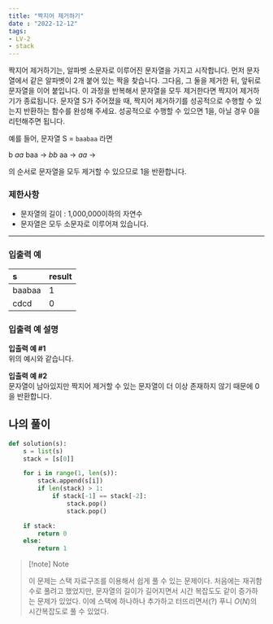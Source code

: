```yaml
---
title: "짝지어 제거하기"
date : "2022-12-12"
tags:
- LV-2 
- stack 
---
```


짝지어 제거하기는, 알파벳 소문자로 이루어진 문자열을 가지고 시작합니다. 먼저 문자열에서 같은 알파벳이 2개 붙어 있는 짝을 찾습니다. 그다음, 그 둘을 제거한 뒤, 앞뒤로 문자열을 이어 붙입니다. 이 과정을 반복해서 문자열을 모두 제거한다면 짝지어 제거하기가 종료됩니다. 문자열 S가 주어졌을 때, 짝지어 제거하기를 성공적으로 수행할 수 있는지 반환하는 함수를 완성해 주세요. 성공적으로 수행할 수 있으면 1을, 아닐 경우 0을 리턴해주면 됩니다.

예를 들어, 문자열 S = `baabaa` 라면

b _aa_ baa → _bb_ aa → _aa_ →

의 순서로 문자열을 모두 제거할 수 있으므로 1을 반환합니다.

### 제한사항

-   문자열의 길이 : 1,000,000이하의 자연수
-   문자열은 모두 소문자로 이루어져 있습니다.

---

### 입출력 예

| s      | result |
| :------ | :------ |
| baabaa | 1      |
| cdcd       |    0    |

### 입출력 예 설명

**입출력 예 #1**  
위의 예시와 같습니다.  

**입출력 예 #2**  
문자열이 남아있지만 짝지어 제거할 수 있는 문자열이 더 이상 존재하지 않기 때문에 0을 반환합니다.

## 나의 풀이

```python
def solution(s):
    s = list(s)
    stack = [s[0]]

    for i in range(1, len(s)):
        stack.append(s[i])
        if len(stack) > 1:
            if stack[-1] == stack[-2]:
                stack.pop()
                stack.pop()

    if stack:
        return 0
    else:
        return 1
```

> [!note] Note  
>  
> 이 문제는 스택 자료구조를 이용해서 쉽게 풀 수 있는 문제이다. 처음에는 재귀함수로 풀려고 했었지만, 문자열의 길이가 길어지면서 시간 복잡도도 같이 증가하는 문제가 있었다. 이에 스택에 하나하나 추가하고 터뜨리면서(?) 푸니 $O(N)$의 시간복잡도로 풀 수 있었다.
